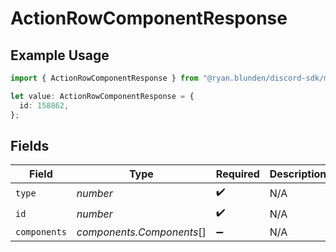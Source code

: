 # ActionRowComponentResponse

## Example Usage

```typescript
import { ActionRowComponentResponse } from "@ryan.blunden/discord-sdk/models/components";

let value: ActionRowComponentResponse = {
  id: 158862,
};
```

## Fields

| Field                     | Type                      | Required                  | Description               |
| ------------------------- | ------------------------- | ------------------------- | ------------------------- |
| `type`                    | *number*                  | :heavy_check_mark:        | N/A                       |
| `id`                      | *number*                  | :heavy_check_mark:        | N/A                       |
| `components`              | *components.Components*[] | :heavy_minus_sign:        | N/A                       |